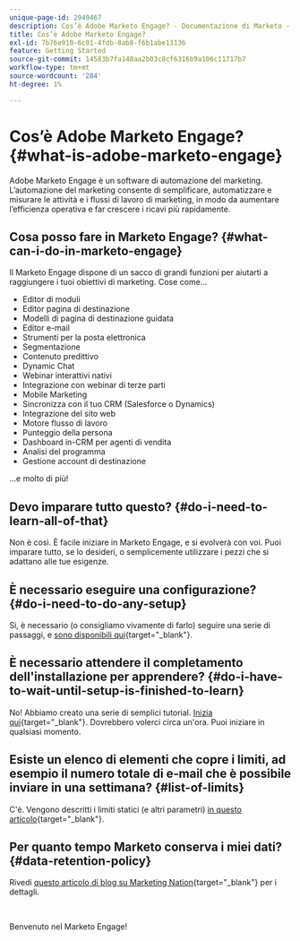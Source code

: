 ```yaml
---
unique-page-id: 2949467
description: Cos’è Adobe Marketo Engage? - Documentazione di Marketo - Documentazione del prodotto
title: Cos’è Adobe Marketo Engage?
exl-id: 7b76e910-6c01-4fdb-8ab8-f6b1abe13136
feature: Getting Started
source-git-commit: 14583b7fa148aa2b03c8cf6316b9a106c11717b7
workflow-type: tm+mt
source-wordcount: '284'
ht-degree: 1%

---
```


# Cos’è Adobe Marketo Engage? {#what-is-adobe-marketo-engage}

Adobe Marketo Engage è un software di automazione del marketing. L’automazione del marketing consente di semplificare, automatizzare e misurare le attività e i flussi di lavoro di marketing, in modo da aumentare l’efficienza operativa e far crescere i ricavi più rapidamente.

## Cosa posso fare in Marketo Engage? {#what-can-i-do-in-marketo-engage}

Il Marketo Engage dispone di un sacco di grandi funzioni per aiutarti a raggiungere i tuoi obiettivi di marketing. Cose come...

* Editor di moduli
* Editor pagina di destinazione
* Modelli di pagina di destinazione guidata
* Editor e-mail
* Strumenti per la posta elettronica
* Segmentazione
* Contenuto predittivo
* Dynamic Chat
* Webinar interattivi nativi
* Integrazione con webinar di terze parti
* Mobile Marketing
* Sincronizza con il tuo CRM (Salesforce o Dynamics)
* Integrazione del sito web
* Motore flusso di lavoro
* Punteggio della persona
* Dashboard in-CRM per agenti di vendita
* Analisi del programma
* Gestione account di destinazione

...e molto di più!

## Devo imparare tutto questo? {#do-i-need-to-learn-all-of-that}

Non è così. È facile iniziare in Marketo Engage, e si evolverà con voi. Puoi imparare tutto, se lo desideri, o semplicemente utilizzare i pezzi che si adattano alle tue esigenze.

## È necessario eseguire una configurazione? {#do-i-need-to-do-any-setup}

Sì, è necessario (o consigliamo vivamente di farlo) seguire una serie di passaggi, e [sono disponibili qui](/help/marketo/getting-started/initial-setup/setup-steps.md){target="_blank"}.

## È necessario attendere il completamento dell&#39;installazione per apprendere? {#do-i-have-to-wait-until-setup-is-finished-to-learn}

No! Abbiamo creato una serie di semplici tutorial. [Inizia qui](/help/marketo/getting-started/quick-wins/get-set-up-and-add-a-person.md){target="_blank"}. Dovrebbero volerci circa un&#39;ora. Puoi iniziare in qualsiasi momento.

## Esiste un elenco di elementi che copre i limiti, ad esempio il numero totale di e-mail che è possibile inviare in una settimana? {#list-of-limits}

C&#39;è. Vengono descritti i limiti statici (e altri parametri) [in questo articolo](https://helpx.adobe.com/legal/product-descriptions/adobe-marketo-engage---product-description.html#performance-guardrails){target="_blank"}.

## Per quanto tempo Marketo conserva i miei dati? {#data-retention-policy}

Rivedi [questo articolo di blog su Marketing Nation](https://nation.marketo.com/t5/knowledgebase/marketo-activities-data-retention-policy-overview-amp-faq/ta-p/250750){target="_blank"} per i dettagli.

<br>

Benvenuto nel Marketo Engage!
